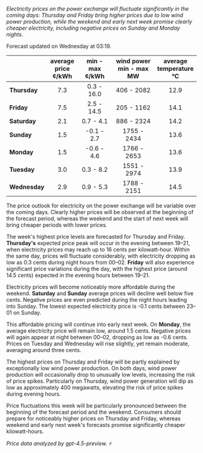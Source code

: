 *Electricity prices on the power exchange will fluctuate significantly in the coming days: Thursday and Friday bring higher prices due to low wind power production, while the weekend and early next week promise clearly cheaper electricity, including negative prices on Sunday and Monday nights.*

Forecast updated on Wednesday at 03:19.

|             | average<br>price<br>¢/kWh | min - max<br>¢/kWh | wind power<br>min - max<br>MW | average<br>temperature<br>°C |
|:------------|:------------------------:|:------------------:|:----------------------------:|:--------------------------:|
| **Thursday** |           7.3            |     0.3 - 16.0     |          406 - 2082          |            12.9            |
| **Friday** |           7.5            |     2.5 - 14.5     |          205 - 1162          |            14.1            |
| **Saturday** |           2.1            |     0.7 - 4.1      |          886 - 2324          |            14.2            |
| **Sunday** |           1.5            |    -0.1 - 2.7      |         1755 - 2434          |            13.6            |
| **Monday** |           1.5            |    -0.6 - 4.6      |         1766 - 2653          |            13.6            |
| **Tuesday** |           3.0            |     0.3 - 8.2      |         1551 - 2974          |            13.9            |
| **Wednesday** |           2.9            |     0.9 - 5.3      |         1788 - 2151          |            14.5            |

The price outlook for electricity on the power exchange will be variable over the coming days. Clearly higher prices will be observed at the beginning of the forecast period, whereas the weekend and the start of next week will bring cheaper periods with lower prices.

The week's highest price levels are forecasted for Thursday and Friday. **Thursday's** expected price peak will occur in the evening between 19–21, when electricity prices may reach up to 16 cents per kilowatt-hour. Within the same day, prices will fluctuate considerably, with electricity dropping as low as 0.3 cents during night hours from 00–02. **Friday** will also experience significant price variations during the day, with the highest price (around 14.5 cents) expected in the evening hours between 19–21.

Electricity prices will become noticeably more affordable during the weekend. **Saturday** and **Sunday** average prices will decline well below five cents. Negative prices are even predicted during the night hours leading into Sunday. The lowest expected electricity price is -0.1 cents between 23–01 on Sunday.

This affordable pricing will continue into early next week. On **Monday**, the average electricity price will remain low, around 1.5 cents. Negative prices will again appear at night between 00–02, dropping as low as -0.6 cents. Prices on Tuesday and Wednesday will rise slightly, yet remain moderate, averaging around three cents.

The highest prices on Thursday and Friday will be partly explained by exceptionally low wind power production. On both days, wind power production will occasionally drop to unusually low levels, increasing the risk of price spikes. Particularly on Thursday, wind power generation will dip as low as approximately 400 megawatts, elevating the risk of price spikes during evening hours.

Price fluctuations this week will be particularly pronounced between the beginning of the forecast period and the weekend. Consumers should prepare for noticeably higher prices on Thursday and Friday, whereas weekend and early next week's forecasts promise significantly cheaper kilowatt-hours.

*Price data analyzed by gpt-4.5-preview.* ⚡
